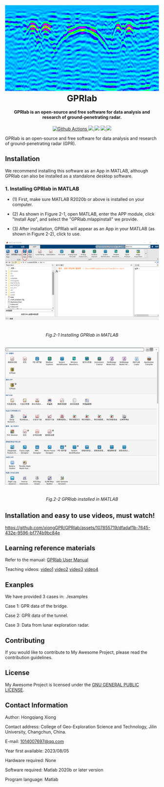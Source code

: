 <h1 align="center">
  <img src="https://raw.githubusercontent.com/erbiaoger/PicGo/main/20230404/202306061528806.jpg" alt="GPRlab" width="600">
      <br>GPRlab<br>
</h1>


<h4 align="center">GPRlab is an open-source and free software for data analysis and research of ground-penetrating radar.</h4>

<p align="center">
  <a href="https://github.com/xiongGPR/GPRlab/actions">
    <img src="https://img.shields.io/github/actions/workflow/status/xiongGPR/GPRlab/release.yml?branch=master&style=flat-square" alt="Github Actions">
  </a>
  <a href="https://goreportcard.com/report/github.com/xiongGPR/GPRlab">
    <img src="https://goreportcard.com/badge/github.com/xiongGPR/GPRlab?style=flat-square">
  </a>
  <img src="https://img.shields.io/github/go-mod/go-version/xiongGPR/GPRlab?style=flat-square">
  <a href="https://github.com/xiongGPR/GPRlab/releases">
    <img src="https://img.shields.io/github/release/xiongGPR/GPRlab/all.svg?style=flat-square">
  </a>
  <a href="https://github.com/xiongGPR/GPRlab/releases/tag/premium">
    <img src="https://img.shields.io/badge/release-Premium-00b4f0?style=flat-square">
  </a>
</p>



GPRlab is an open-source and free software for data analysis and research of ground-penetrating radar (GPR). 

## Installation

We recommend installing this software as an App in MATLAB, although GPRlab can also be installed as a standalone desktop software.

### 1. Installing GPRlab in MATLAB

- (1) First, make sure MATLAB R2020b or above is installed on your computer.

- (2) As shown in Figure 2-1, open MATLAB, enter the APP module, click "Install App", and select the "GPRlab.mlappinstall" we provide.

- (3) After installation, GPRlab will appear as an App in your MATLAB (as shown in Figure 2-2), click to use.

![image-20230601150731047](https://raw.githubusercontent.com/erbiaoger/PicGo/main/20230404/202306062011123.bmp)

<h6 align="center">
<br>Fig.2-1 Installing GPRlab in MATLAB<br>
</h6>

![image-20230606202349587](https://raw.githubusercontent.com/erbiaoger/PicGo/main/20230404/202306062023722.png)

<h6 align="center">
<br>Fig.2-2 GPRlab installed in MATLAB<br>
</h6>


## Installation and easy to use videos, must watch!
https://github.com/xiongGPR/GPRlab/assets/107855719/dfadaf1b-7645-432e-9596-bf774b9bc84e


## Learning reference materials

Refer to the manual: [GPRlab User Manual](https://github.com/xiongGPR/GPRlab/blob/main/docs/GPRlab%20User%20Manual%20-English.pdf)

Teaching videos: [video1](https://www.bilibili.com/video/BV1HX4y1D7Ve/?vd_source=6b3fc235af5b93e6ec8ca4cb7717ab06) [video2](https://www.bilibili.com/video/BV17g4y1E7VJ/?vd_source=6b3fc235af5b93e6ec8ca4cb7717ab06) [video3](https://www.bilibili.com/video/BV1Ev4y1h7Xx/?spm_id_from=333.999.0.0&vd_source=6b3fc235af5b93e6ec8ca4cb7717ab06) [video4](https://www.bilibili.com/video/BV1r84y1K7Ag/?vd_source=6b3fc235af5b93e6ec8ca4cb7717ab06)

## Exanples
We have provided 3 cases in: ./examples

Case 1: GPR data of the bridge.

Case 2: GPR data of the tunnel. 

Case 3: Data from lunar exploration radar.
## Contributing

If you would like to contribute to My Awesome Project, please read the contribution guidelines.

## License

My Awesome Project is licensed under the [GNU GENERAL PUBLIC LICENSE](https://github.com/xiongGPR/GPRlab/blob/main/LICENSE).
## Contact Information

Author: Hongqiang Xiong

Contact address: College of Geo-Exploration Science and Technology, Jilin University, Changchun, China.

E-mail: 1014007697@qq.com

Year first available: 2023/08/05

Hardware required: None

Software required: Matlab 2020b or later version

Program language: Matlab
